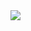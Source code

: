 <!-- 
.. title: پیاده‌روی در دلفت-پسین نه آوریل دوهزار و پانزده
.. slug: 2015-04-09-lopen-in-delft-middag
.. date: 2015-04-09 20:14:54 UTC+02:00
.. tags: 
.. category: پیاده‌روی در دلفت
.. link: 
.. description: 
.. type: text
-->

<img src="http://googledrive.com/host/0B8OOfC6oWXEPSlFUdGY5R09MWnc" />

